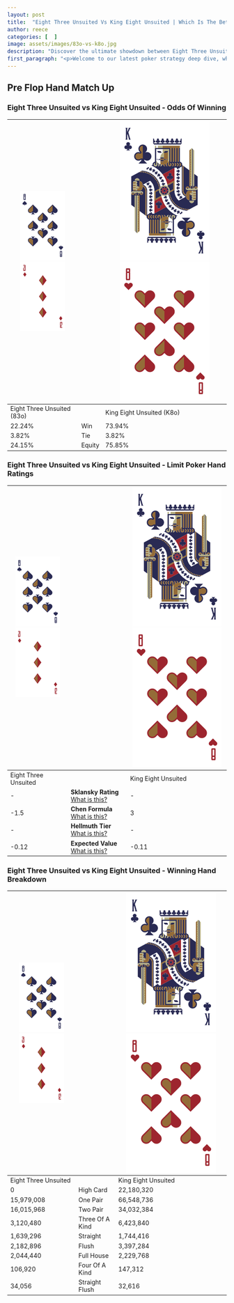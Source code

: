 ```yaml
---
layout: post
title:  "Eight Three Unsuited Vs King Eight Unsuited | Which Is The Better Hand In Poker? A Complete Guide"
author: reece
categories: [  ]
image: assets/images/83o-vs-k8o.jpg
description: "Discover the ultimate showdown between Eight Three Unsuited and King Eight Unsuited in poker! Uncover the odds, strategies, and scenarios where one hand triumphs over the other. Get ready to up your poker game with this thrilling analysis."
first_paragraph: "<p>Welcome to our latest poker strategy deep dive, where we're pitting two distinct hands against each other in a high-stakes showdown: Eight Three Unsuited vs King Eight Unsuited.</p><p>In the dynamic world of poker, every decision counts, and knowing which hand holds the upper hand is key to your success at the table.</p><p>In this article, we'll dissect these two hands, explore the scenarios where one dominates the other, and equip you with the knowledge to make strategic choices that can tip the odds in your favor.</p><p>Get ready to unravel the intriguing dynamics of these poker hands and elevate your game to new heights.</p>"
---
```




[comment]: # (sp0)

## Pre Flop Hand Match Up

<div class="table hand-ratings" markdown="1"> 



### Eight Three Unsuited vs King Eight Unsuited - Odds Of Winning


    
| ![image info](assets/images/hand1/8.png) ![image info](assets/images/hand1/3o.png) |  | ![image info](assets/images/hand2/K.png) ![image info](assets/images/hand2/8o.png) |
| -------- | -------- | -------- |
| Eight Three Unsuited (83o) |  | King Eight Unsuited (K8o) |
| 22.24% | Win | 73.94% |
| 3.82% | Tie | 3.82% |
| 24.15% | Equity | 75.85% |




[comment]: # (sp1)



### Eight Three Unsuited vs King Eight Unsuited - Limit Poker Hand Ratings


    
| ![image info](assets/images/hand1/8.png) ![image info](assets/images/hand1/3o.png) |  | ![image info](assets/images/hand2/K.png) ![image info](assets/images/hand2/8o.png) |
| -------- | -------- | -------- |
| Eight Three Unsuited |  | King Eight Unsuited |
| - | **Sklansky Rating** [What is this?](/sklansky-rating-explained) | - |
| -1.5 | **Chen Formula** [What is this?](/chen-formula-explained) | 3 |
| - | **Hellmuth Tier** [What is this?](/Hellmuth-tier-explained) | - |
| -0.12 | **Expected Value** [What is this?](/expected-value-explained) | -0.11 |




[comment]: # (sp2)



### Eight Three Unsuited vs King Eight Unsuited - Winning Hand Breakdown


    
| ![image info](assets/images/hand1/8.png) ![image info](assets/images/hand1/3o.png) |  | ![image info](assets/images/hand2/K.png) ![image info](assets/images/hand2/8o.png) |
| -------- | -------- | -------- |
| Eight Three Unsuited |  | King Eight Unsuited |
| 0 | High Card | 22,180,320 |
| 15,979,008 | One Pair | 66,548,736 |
| 16,015,968 | Two Pair | 34,032,384 |
| 3,120,480 | Three Of A Kind | 6,423,840 |
| 1,639,296 | Straight | 1,744,416 |
| 2,182,896 | Flush | 3,397,284 |
| 2,044,440 | Full House | 2,229,768 |
| 106,920 | Four Of A Kind | 147,312 |
| 34,056 | Straight Flush | 32,616 |




[comment]: # (sp3)



</div>

[comment]: # (sp4)



[comment]: # (sp5)

